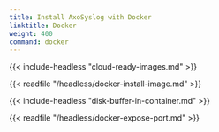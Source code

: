 ```yaml
---
title: Install AxoSyslog with Docker
linktitle: Docker
weight: 400
command: docker
---
```

<!-- This file is under the copyright of Axoflow, and licensed under Apache License 2.0, except for using the Axoflow and AxoSyslog trademarks. -->

{{< include-headless "cloud-ready-images.md" >}}

{{< readfile "/headless/docker-install-image.md" >}}

{{< include-headless "disk-buffer-in-container.md" >}}

{{< readfile "/headless/docker-expose-port.md" >}}
